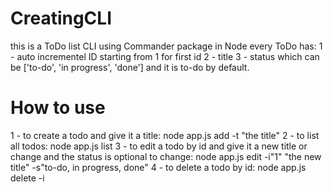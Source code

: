 # CreatingCLI
this is a ToDo list CLI using Commander package in Node
every ToDo has:
1 - auto incrementel ID starting from 1 for first id 
2 - title
3 - status which can be ['to-do', 'in progress', 'done'] and it is to-do by default.
# How to use 
1 - to create a todo and give it a title:
      node app.js add -t "the title"
2 - to list all todos:
      node app.js list
3 - to edit a todo by id and give it a new title or change and the status is optional to change:
      node app.js edit -i"1" "the new title" -s"to-do, in progress, done"
4 - to delete a todo by id:
      node app.js delete -i
